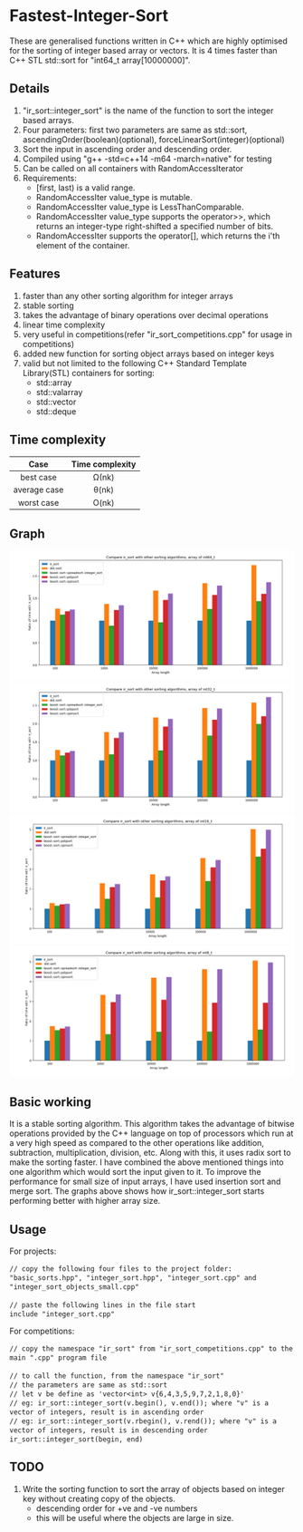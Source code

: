 # Fastest-Integer-Sort
These are generalised functions written in C++ which are highly optimised for the sorting of integer based array or vectors. It is 4 times faster than C++ STL std::sort for "int64_t array[10000000]".


Details
----------------------------------
1. "ir_sort::integer_sort" is the name of the function to sort the integer based arrays.
2. Four parameters: first two parameters are same as std::sort, ascendingOrder(boolean)(optional), forceLinearSort(integer)(optional)
3. Sort the input in ascending order and descending order.
4. Compiled using "g++ -std=c++14 -m64 -march=native" for testing
5. Can be called on all containers with RandomAccessIterator
6. Requirements:
    * [first, last) is a valid range.
    * RandomAccessIter value_type is mutable.
    * RandomAccessIter value_type is LessThanComparable.
    * RandomAccessIter value_type supports the operator>>, which returns an integer-type right-shifted a specified number of bits.
    * RandomAccessIter supports the operator[], which returns the i'th element of the container.


Features
----------------------------------
1. faster than any other sorting algorithm for integer arrays
2. stable sorting
3. takes the advantage of binary operations over decimal operations
4. linear time complexity
5. very useful in competitions(refer "ir_sort_competitions.cpp" for usage in competitions)
6. added new function for sorting object arrays based on integer keys
7. valid but not limited to the following C++ Standard Template Library(STL) containers for sorting:
    * std::array
    * std::valarray
    * std::vector
    * std::deque


Time complexity
----------------------------------
| Case         | Time complexity |
|:------------:|:---------------:|
| best case    | Ω(nk)           |
| average case | θ(nk)           |
| worst case   | O(nk)           |


Graph
----------------------------------
![Speed Comparison, int64_t](https://raw.githubusercontent.com/fenilgmehta/Fastest-Integer-Sort/master/graphs_and_analysis/all_comparisons/rawData_int64_t/Figure_1_int64_t.png)
![Speed Comparison, int32_t](https://raw.githubusercontent.com/fenilgmehta/Fastest-Integer-Sort/master/graphs_and_analysis/all_comparisons/rawData_int32_t/Figure_1_int32_t.png)
![Speed Comparison, int16_t](https://raw.githubusercontent.com/fenilgmehta/Fastest-Integer-Sort/master/graphs_and_analysis/all_comparisons/rawData_int16_t/Figure_1_int16_t.png)
![Speed Comparison, int8_t](https://raw.githubusercontent.com/fenilgmehta/Fastest-Integer-Sort/master/graphs_and_analysis/all_comparisons/rawData_int8_t/Figure_1_int8_t.png)


Basic working
----------------------------------
It is a stable sorting algorithm.
This algorithm takes the advantage of bitwise operations provided by the C++ language on top of processors which run at a very high speed as compared to the other operations like addition, subtraction, multiplication, division, etc. Along with this, it uses radix sort to make the sorting faster.
I have combined the above mentioned things into one algorithm which would sort the input given to it. To improve the performance for small size of input arrays, I have used insertion sort and merge sort.
The graphs above shows how ir_sort::integer_sort starts performing better with higher array size.


Usage
----------------------------------
For projects:
```
// copy the following four files to the project folder: "basic_sorts.hpp", "integer_sort.hpp", "integer_sort.cpp" and "integer_sort_objects_small.cpp"

// paste the following lines in the file start
include "integer_sort.cpp"
```

For competitions:
```
// copy the namespace "ir_sort" from "ir_sort_competitions.cpp" to the main ".cpp" program file

// to call the function, from the namespace "ir_sort"
// the parameters are same as std::sort
// let v be define as 'vector<int> v{6,4,3,5,9,7,2,1,8,0}'
// eg: ir_sort::integer_sort(v.begin(), v.end()); where "v" is a vector of integers, result is in ascending order
// eg: ir_sort::integer_sort(v.rbegin(), v.rend()); where "v" is a vector of integers, result is in descending order
ir_sort::integer_sort(begin, end)
```


TODO
----------------------------------
1. Write the sorting function to sort the array of objects based on integer key without creating copy of the objects.
    * descending order for +ve and -ve numbers
    * this will be useful where the objects are large in size.
